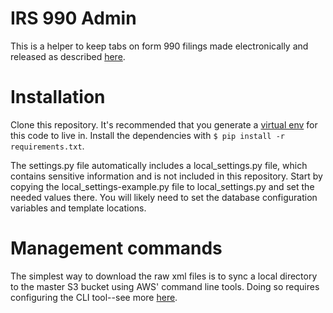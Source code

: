# IRS 990 Admin

This is a helper to keep tabs on form 990 filings made electronically and released as described [here](https://aws.amazon.com/public-datasets/irs-990/).

# Installation

Clone this repository. It's recommended that you generate a [virtual env](https://virtualenv.pypa.io/en/stable/) for this code to live in. Install the dependencies with `$ pip install -r requirements.txt`.

The settings.py file automatically includes a local_settings.py file, which contains sensitive information and is not included in this repository. Start by copying the local_settings-example.py file to local_settings.py and set the needed values there. You will likely need to set the database configuration variables and template locations.

# Management commands

The simplest way to download the raw xml files is to sync a local directory to the master S3 bucket using AWS' command line tools. Doing so requires configuring the CLI tool--see more [here](http://docs.aws.amazon.com/cli/latest/userguide/cli-chap-getting-started.html). 



